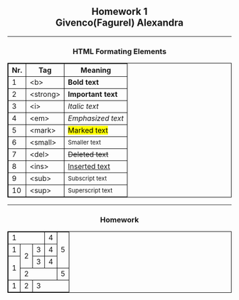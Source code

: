 <!DOCTYPE html>
<html>
<head>
	<meta charset="utf-8">
	<meta name="viewport" content="width=device-width, initial-scale=1">
	<meta http-equiv="Refresh" content="45">
	<title> My home-work</title>
<link rel="icon" type="image" href="favicon_cat.png">
</head>
<body>
<h2>Homework 1<br>
Givenco(Fagurel) Alexandra</h2>
<hr>
<h3>HTML Formating Elements</h3>
<table
width="100%">
<style>
tr, table, th, td {
	border: 1px solid black;
	border-collapse: collapse;
	text-aligin: center;
		}
	</style>
<tr>
	<th>Nr.</th>
	<th>Tag</th>
	<th>Meaning</th>
</tr>
<tr>
	<td>1</td>
	<td>&ltb&gt</td>
	<td><b>Bold text</b></td>
</tr>
<tr>
	<td>2</td>
	<td>&ltstrong&gt</td>
	<td><strong>Important text</strong></td>
</tr>
<tr>
	<td>3</td>
	<td>&lti&gt</td>
	<td><i>Italic text</i></td>
</tr>
<tr>
	<td>4</td>
	<td>&ltem&gt</td>
	<td><em>Emphasized text</em></td>
</tr>
<tr>
	<td>5</td>
	<td>&ltmark&gt</td>
	<td><mark>Marked text</mark></td>
</tr>
<tr>
	<td>6</td>
	<td>&ltsmall&gt</td>
	<td><small>Smaller text</small></td>
</tr>
<tr>
	<td>7</td>
	<td>&ltdel&gt</td>
	<td><del>Deleted text</del></td>
</tr>
<tr>
	<td>8</td>
	<td>&ltins&gt</td>
	<td><ins>Inserted text</ins></td>
</tr>
<tr>
	<td>9</td>
	<td>&ltsub&gt</td>
	<td><sub>Subscript text</sub></td>
</tr>
<tr>
	<td>10</td>
	<td>&ltsup&gt</td>
	<td><sup>Superscript text</sup></td>
</tr>
</table>
<hr>
<h3>Homework</h3>
<style>
	h2, h3 {text-align: center}
</style>
<table
width="100%">
<tr>
    <td colspan="3">1</td>
	<td>4</td>
	<td rowspan="3">5</td>
</tr>
<tr>
    <td>1</td>
	<td rowspan="2">2</td>
	<td>3</td>
	<td>4</td>
</tr>
<tr>
    <td rowspan="2">1</td>
	<td>3</td>
	<td>4</td>
</tr>
<tr>
	<td colspan="3">2</td>
	<td>5</td>
</tr>
<tr>
	<td>1</td>
	<td>2</td>
	<td colspan="3">3</td>
</tr>
</table>
